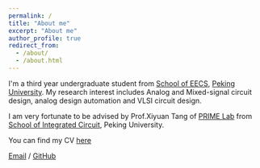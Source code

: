 ```yaml
---
permalink: /
title: "About me"
excerpt: "About me"
author_profile: true
redirect_from: 
  - /about/
  - /about.html
---
```


I'm a third year undergraduate student from [School of EECS](https://eecs.pku.edu.cn/), [Peking University](https://www.pku.edu.cn/). My research interest includes Analog and Mixed-signal circuit design, analog design automation and VLSI circuit design.

I am very fortunate to be advised by Prof.Xiyuan Tang of [PRIME Lab](https://tangresearch.top) from [School of Integrated Circuit](https://ic.pku.edu.cn/), Peking University.

You can find my CV [here](../assets/resume.pdf)

[Email](mailto:2200012860@stu.pku.edu.cn) / [GitHub](https://github.com//FileTransferrr)
